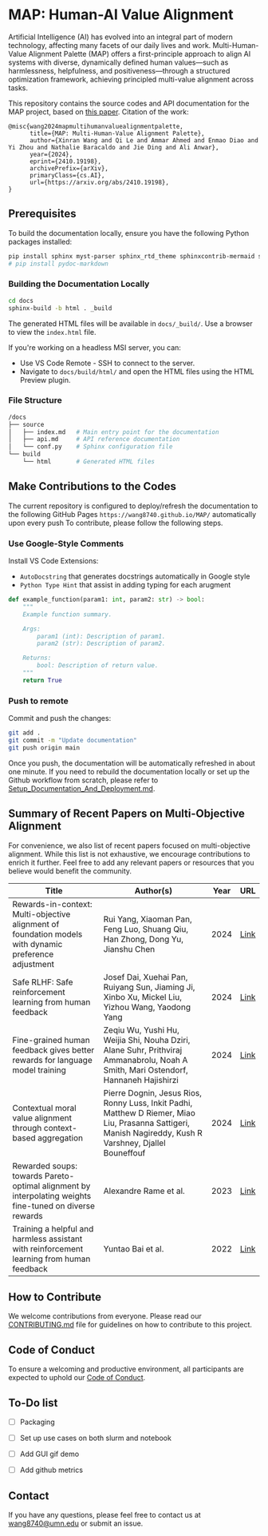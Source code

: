 # MAP: Human-AI Value Alignment

Artificial Intelligence (AI) has evolved into an integral part of modern technology, affecting many facets of our daily lives and work. Multi-Human-Value Alignment Palette (MAP) offers a first-principle approach to align AI systems with diverse, dynamically defined human values—such as harmlessness, helpfulness, and positiveness—through a structured optimization framework, achieving principled multi-value alignment across tasks.

This repository contains the source codes and API documentation for the MAP project, based on [this paper](https://arxiv.org/pdf/2410.19198).
Citation of the work:
```
@misc{wang2024mapmultihumanvaluealignmentpalette,
      title={MAP: Multi-Human-Value Alignment Palette}, 
      author={Xinran Wang and Qi Le and Ammar Ahmed and Enmao Diao and Yi Zhou and Nathalie Baracaldo and Jie Ding and Ali Anwar},
      year={2024},
      eprint={2410.19198},
      archivePrefix={arXiv},
      primaryClass={cs.AI},
      url={https://arxiv.org/abs/2410.19198}, 
}
```

## Prerequisites

To build the documentation locally, ensure you have the following Python packages installed:

```bash
pip install sphinx myst-parser sphinx_rtd_theme sphinxcontrib-mermaid sphinx-markdown-builder linkify-it-py sphinx-autoapi
# pip install pydoc-markdown 
```

### Building the Documentation Locally
```bash
cd docs
sphinx-build -b html . _build
```

The generated HTML files will be available in `docs/_build/`. Use a browser to view the `index.html` file.

If you're working on a headless MSI server, you can:
- Use VS Code Remote - SSH to connect to the server.
- Navigate to `docs/build/html/` and open the HTML files using the HTML Preview plugin.

### File Structure
```bash
/docs
├── source
│   ├── index.md   # Main entry point for the documentation
│   ├── api.md     # API reference documentation
│   └── conf.py    # Sphinx configuration file
└── build
    └── html       # Generated HTML files
```



## Make Contributions to the Codes

The current repository is configured to deploy/refresh the documentation to the following GitHub Pages `https://wang8740.github.io/MAP/` automatically upon every push
To contribute, please follow the following steps.

### Use Google-Style Comments

Install VS Code Extensions: 
- `AutoDocstring` that generates docstrings automatically in Google style
- `Python Type Hint` that assist in adding typing for each arugment 

```python
def example_function(param1: int, param2: str) -> bool:
    """
    Example function summary.

    Args:
        param1 (int): Description of param1.
        param2 (str): Description of param2.

    Returns:
        bool: Description of return value.
    """
    return True
```


### Push to remote

Commit and push the changes:
```bash
git add .
git commit -m "Update documentation"
git push origin main
```

Once you push, the documentation will be automatically refreshed in about one minute. 
If you need to rebuild the documentation locally or set up the Github workflow from scratch, please refer to [Setup_Documentation_And_Deployment.md](Setup_Documentation_And_Deployment.md).


## Summary of Recent Papers on Multi-Objective Alignment
For convenience, we also list of recent papers focused on multi-objective alignment. While this list is not exhaustive, we encourage contributions to enrich it further. Feel free to add any relevant papers or resources that you believe would benefit the community.

| Title | Author(s) | Year | URL |
|-------|-----------|------|-----|
| Rewards-in-context: Multi-objective alignment of foundation models with dynamic preference adjustment | Rui Yang, Xiaoman Pan, Feng Luo, Shuang Qiu, Han Zhong, Dong Yu, Jianshu Chen | 2024 | [Link](https://arxiv.org/abs/2403.12805) |
| Safe RLHF: Safe reinforcement learning from human feedback | Josef Dai, Xuehai Pan, Ruiyang Sun, Jiaming Ji, Xinbo Xu, Mickel Liu, Yizhou Wang, Yaodong Yang | 2024 | [Link](https://arxiv.org/abs/2310.12773) |
| Fine-grained human feedback gives better rewards for language model training | Zeqiu Wu, Yushi Hu, Weijia Shi, Nouha Dziri, Alane Suhr, Prithviraj Ammanabrolu, Noah A Smith, Mari Ostendorf, Hannaneh Hajishirzi | 2024 | [Link](https://arxiv.org/abs/2306.01693) |
| Contextual moral value alignment through context-based aggregation | Pierre Dognin, Jesus Rios, Ronny Luss, Inkit Padhi, Matthew D Riemer, Miao Liu, Prasanna Sattigeri, Manish Nagireddy, Kush R Varshney, Djallel Bouneffouf | 2024 | [Link](https://arxiv.org/abs/2403.12805) |
| Rewarded soups: towards Pareto-optimal alignment by interpolating weights fine-tuned on diverse rewards | Alexandre Rame et al. | 2023 | [Link](https://arxiv.org/abs/2306.04488) |
| Training a helpful and harmless assistant with reinforcement learning from human feedback | Yuntao Bai et al. | 2022 | [Link](https://arxiv.org/abs/2204.05862) |

## How to Contribute

We welcome contributions from everyone. Please read our [CONTRIBUTING.md](CONTRIBUTING.md) file for guidelines on how to contribute to this project.


## Code of Conduct

To ensure a welcoming and productive environment, all participants are expected to uphold our [Code of Conduct](./CODE_OF_CONDUCT.md).


## To-Do list 
- [ ] Packaging
- [ ] Set up use cases on both slurm and notebook
- [ ] Add GUI gif demo 
- [ ] Add github metrics


## Contact

If you have any questions, please feel free to contact us at wang8740@umn.edu or submit an issue.

